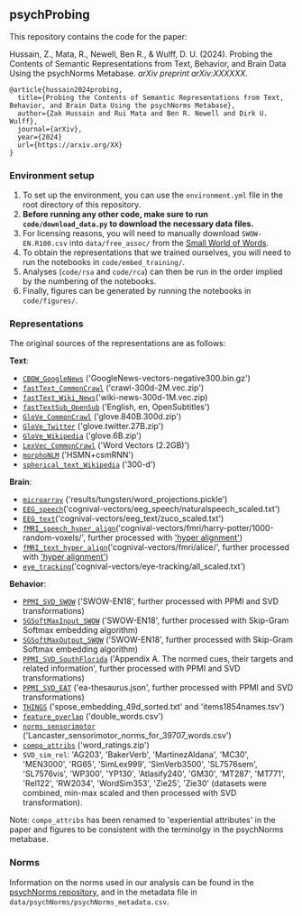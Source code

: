 ## psychProbing

This repository contains the code for the paper:

Hussain, Z., Mata, R., Newell, Ben R., & Wulff, D. U. (2024). Probing the Contents of Semantic Representations from Text, Behavior, and Brain Data Using the psychNorms Metabase. *arXiv preprint arXiv:XXXXXX*.

```
@article{hussain2024probing,
  title={Probing the Contents of Semantic Representations from Text, Behavior, and Brain Data Using the psychNorms Metabase},
  author={Zak Hussain and Rui Mata and Ben R. Newell and Dirk U. Wulff},
  journal={arXiv},
  year={2024}
  url={https://arxiv.org/XX}
}
```

### Environment setup

1. To set up the environment, you can use the `environment.yml` file in the root directory of this repository. 
2. **Before running any other code, make sure to run `code/download_data.py` to download the necessary data files.**
3. For licensing reasons, you will need to manually download `SWOW-EN.R100.csv` into `data/free_assoc/` from the [Small World of Words](https://smallworldofwords.org/en/project/research).
4. To obtain the representations that we trained ourselves, you will need to run the notebooks in `code/embed_training/`. 
5. Analyses (`code/rsa` and `code/rca`) can then be run in the order implied by the numbering of the notebooks.
6. Finally, figures can be generated by running the notebooks in `code/figures/`.

### Representations

The original sources of the representations are as follows:

**Text**: 
- [`CBOW_GoogleNews`](https://code.google.com/archive/p/word2vec/) ('GoogleNews-vectors-negative300.bin.gz') 
- [`fastText_CommonCrawl`](https://fasttext.cc/docs/en/english-vectors.html) ('crawl-300d-2M.vec.zip')
- [`fastText_Wiki_News`](https://fasttext.cc/docs/en/english-vectors.html)('wiki-news-300d-1M.vec.zip)
- [`fastTextSub_OpenSub`](https://github.com/jvparidon/subs2vec/) ('English, en, OpenSubtitles')
- [`GloVe_CommonCrawl`](https://nlp.stanford.edu/projects/glove/) ('glove.840B.300d.zip')
- [`GloVe_Twitter`](https://nlp.stanford.edu/projects/glove/) ('glove.twitter.27B.zip')
- [`GloVe_Wikipedia`](https://nlp.stanford.edu/projects/glove/) ('glove.6B.zip')
- [`LexVec_CommonCrawl`](https://github.com/alexandres/lexvec) ('Word Vectors (2.2GB)')
- [`morphoNLM`](https://nlp.stanford.edu/~lmthang/morphoNLM/) ('HSMN+csmRNN')
- [`spherical_text_Wikipedia`](https://github.com/yumeng5/Spherical-Text-Embedding) ('300-d')

**Brain**:
- [`microarray`](https://figshare.com/s/94962977e0cc8b405ef3) ('results/tungsten/word_projections.pickle')
- [`EEG_speech`](https://github.com/DS3Lab/cognival)('cognival-vectors/eeg_speech/naturalspeech_scaled.txt')
- [`EEG_text`](https://github.com/DS3Lab/cognival)('cognival-vectors/eeg_text/zuco_scaled.txt')
- [`fMRI_speech_hyper_align`](https://github.com/DS3Lab/cognival)('cognival-vectors/fmri/harry-potter/1000-random-voxels/', further processed with ['hyper alignment'](https://hypertools.readthedocs.io/en/latest/hypertools.align.html)) 
- [`fMRI_text_hyper_align`](https://github.com/DS3Lab/cognival)('cognival-vectors/fmri/alice/', further processed with ['hyper alignment'](https://hypertools.readthedocs.io/en/latest/hypertools.align.html))
- [`eye_tracking`](https://github.com/DS3Lab/cognival)('cognival-vectors/eye-tracking/all_scaled.txt')

**Behavior**:
- [`PPMI_SVD_SWOW`](https://smallworldofwords.org/en/project/research) ('SWOW-EN18', further processed with PPMI and SVD transformations)
- [`SGSoftMaxInput_SWOW`](https://smallworldofwords.org/en/project/research) ('SWOW-EN18', further processed with Skip-Gram Softmax embedding algorithm)
- [`SGSoftMaxOutput_SWOW`](https://smallworldofwords.org/en/project/research) ('SWOW-EN18', further processed with Skip-Gram Softmax embedding algorithm)
- [`PPMI_SVD_SouthFlorida`](http://w3.usf.edu/FreeAssociation/) ('Appendix A. The normed cues, their targets and related information', further processed with PPMI and SVD transformations)
- [`PPMI_SVD_EAT`](https://github.com/dariusk/ea-thesaurus) ('ea-thesaurus.json', further processed with PPMI and SVD transformations)
- [`THINGS`](https://osf.io/z2784/) ('spose_embedding_49d_sorted.txt' and 'items1854names.tsv')
- [`feature_overlap`](https://github.com/doomlab/shiny-server/blob/master/wn_double/double_words.csv) ('double_words.csv')
- [`norms_sensorimotor`](https://osf.io/rwhs6/files/osfstorage) ('Lancaster_sensorimotor_norms_for_39707_words.csv')
- [`compo_attribs`](https://www.neuro.mcw.edu/index.php/resources/brain-based-semantic-representations/) ('word_ratings.zip')
- `SVD_sim_rel`: 'AG203', 'BakerVerb', 'MartinezAldana', 'MC30', 'MEN3000', 'RG65', 'SimLex999', 'SimVerb3500', 'SL7576sem', 'SL7576vis', 'WP300', 'YP130', 'Atlasify240', 'GM30', 'MT287', 'MT771', 'Rel122',
       'RW2034', 'WordSim353', 'Zie25', 'Zie30' (datasets were combined, min-max scaled and then processed with SVD transformation).

Note: `compo_attribs` has been renamed to 'experiential attributes' in the paper and figures to be consistent with the terminolgy in the psychNorms metabase.

### Norms

Information on the norms used in our analysis can be found in the [psychNorms repository](https://github.com/Zak-Hussain/psychNorms), and 
in the metadata file in `data/psychNorms/psychNorms_metadata.csv`.




